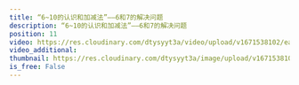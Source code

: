 ```yaml
---
title: “6~10的认识和加减法”——6和7的解决问题
description: “6~10的认识和加减法”——6和7的解决问题
position: 11
video: https://res.cloudinary.com/dtysyyt3a/video/upload/v1671538102/easymath/1年级上/05单元6~10的认识和加减法/i2nidjb0krrxsapj0onm.mp4
video_additional: 
thumbnail: https://res.cloudinary.com/dtysyyt3a/image/upload/v1671538104/easymath/1年级上/05单元6~10的认识和加减法/g0as24e62lkaxecrmnmu.png
is_free: False
---
```

